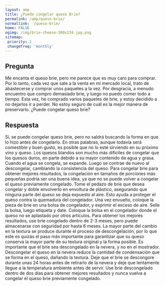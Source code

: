 ```yaml
---
layout: amp
title: ¿Puede congelar queso Brie?  
permalink: /amp/queso-brie/
normallink:  /queso-brie/
home: FALSE
ogimg: /img/brie-cheese-300x234.jpg.png
sitemap:
 priority: 1
 changefreq: 'monthly'
---
```




## Pregunta

Me encanta el queso brie, pero me parece que es muy caro para comprar. Por lo tanto, cada vez que sale a la venta en mi mercado local, trato de abastecerse y comprar unos paquetes a la vez. Por desgracia, a menudo encuentro que compro demasiado brie, y luego no puedo comer todo a tiempo. Esta vez, he comprado varios paquetes de brie, y estoy decidido a no dejarlos ir a perder. No estoy seguro de cuál es la mejor manera de preservarlo. ¿Puede congelar queso brie?


<amp-img src="https://sepuedecongelar.com/img/brie-cheese-300x234.jpg" alt="¿Puede congelar queso Brie?" height="400" width="800"></amp-img>


## Respuesta

Sí, se puede congelar queso brie, pero no saldrá buscando la forma en que lo hizo antes de congelarlo. En otras palabras, aunque todavía será comestible y buen gusto, es posible que no lo esté sirviendo en su próximo vino y queso. Los quesos blandos son mucho más difíciles de congelar que los quesos duros, en parte debido a su mayor contenido de agua y grasa. Cuando el agua se congela, se expande. Luego se contrae de nuevo al descongelar, cambiando la consistencia del queso.
Para congelar brie para obtener mejores resultados, la congelación en tamaños de porciones más pequeñas podría ser una buena idea, ya que no se puede volver a congelar el queso previamente congelado. Tome el pedazo de brie que desea congelar y doble envolverlo en envoltura de plástico, asegurando que ninguna parte del queso se deja expuesto al aire. Esto ayuda a proteger el queso contra la quemadura del congelador. Una vez envuelto, coloque la pieza de brie en una bolsa de congelador, y exprimir el exceso de aire. Selle la bolsa, luego etiqueta y date. Coloque la bolsa en el congelador donde el queso no se aplastado por otros artículos. Para obtener los mejores resultados, use brie congelado dentro de 2-3 meses, pero puede almacenarse con seguridad por hasta 6 meses.
La mayor parte del cambio en la textura se produce durante el proceso de descongelación, por lo que este es quizás el paso más importante para garantizar que su queso conserva la mayor parte de su textura original y la forma posible. Es importante que el brie sea descongelado en la nevera, y no en el mostrador. Descongelar el queso en la nevera reduce la cantidad de condensación que se forma en el queso, dañando la textura. Deje que el brie se descongore durante unas 24 horas antes de retirarlo de la nevera y deje que lentamente llegue a la temperatura ambiente antes de servir. Use brie descongelado dentro de dos días para obtener mejores resultados y nunca vuelva a congelar el queso brie previamente congelado.